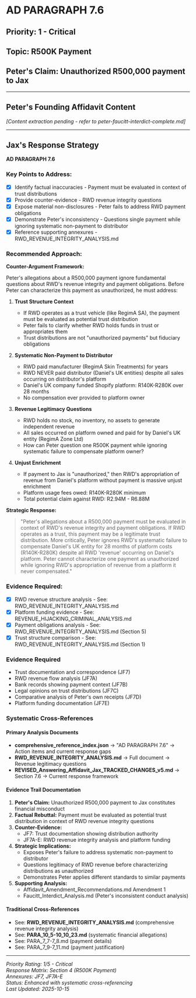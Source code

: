 # AD PARAGRAPH 7.6

## Priority: 1 - Critical

## Topic: R500K Payment

## Peter's Claim: Unauthorized R500,000 payment to Jax

---

## Peter's Founding Affidavit Content

*[Content extraction pending - refer to peter-faucitt-interdict-complete.md]*

---

## Jax's Response Strategy

**AD PARAGRAPH 7.6**

### Key Points to Address:
- [x] Identify factual inaccuracies - Payment must be evaluated in context of trust distributions
- [x] Provide counter-evidence - RWD revenue integrity questions
- [x] Expose material non-disclosures - Peter fails to address RWD payment obligations
- [x] Demonstrate Peter's inconsistency - Questions single payment while ignoring systematic non-payment to distributor
- [x] Reference supporting annexures - RWD_REVENUE_INTEGRITY_ANALYSIS.md

### Recommended Approach:

**Counter-Argument Framework:**

Peter's allegations about a R500,000 payment ignore fundamental questions about RWD's revenue integrity and payment obligations. Before Peter can characterize this payment as unauthorized, he must address:

1. **Trust Structure Context**
   - If RWD operates as a trust vehicle (like RegimA SA), the payment must be evaluated as potential trust distribution
   - Peter fails to clarify whether RWD holds funds in trust or appropriates them
   - Trust distributions are not "unauthorized payments" but fiduciary obligations

2. **Systematic Non-Payment to Distributor**
   - RWD paid manufacturer (RegimA Skin Treatments) for years
   - RWD NEVER paid distributor (Daniel's UK entities) despite all sales occurring on distributor's platform
   - Daniel's UK company funded Shopify platform: R140K-R280K over 28 months
   - No compensation ever provided to platform owner

3. **Revenue Legitimacy Questions**
   - RWD holds no stock, no inventory, no assets to generate independent revenue
   - All sales occurred on platform owned and paid for by Daniel's UK entity (RegimA Zone Ltd)
   - How can Peter question one R500K payment while ignoring systematic failure to compensate platform owner?

4. **Unjust Enrichment**
   - If payment to Jax is "unauthorized," then RWD's appropriation of revenue from Daniel's platform without payment is massive unjust enrichment
   - Platform usage fees owed: R140K-R280K minimum
   - Total potential claim against RWD: R2.94M - R6.88M

**Strategic Response:**
> "Peter's allegations about a R500,000 payment must be evaluated in context of RWD's revenue integrity and payment obligations. If RWD operates as a trust, this payment may be a legitimate trust distribution. More critically, Peter ignores RWD's systematic failure to compensate Daniel's UK entity for 28 months of platform costs (R140K-R280K) despite all RWD 'revenue' occurring on Daniel's platform. Peter cannot characterize one payment as unauthorized while ignoring RWD's appropriation of revenue from a platform it never compensated."

### Evidence Required:
- [x] RWD revenue structure analysis - See: RWD_REVENUE_INTEGRITY_ANALYSIS.md
- [x] Platform funding evidence - See: REVENUE_HIJACKING_CRIMINAL_ANALYSIS.md
- [x] Payment obligations analysis - See: RWD_REVENUE_INTEGRITY_ANALYSIS.md (Section 5)
- [x] Trust structure comparison - See: RWD_REVENUE_INTEGRITY_ANALYSIS.md (Section 1)

### Evidence Required
- Trust documentation and correspondence (JF7)
- RWD revenue flow analysis (JF7A)
- Bank records showing payment context (JF7B)
- Legal opinions on trust distributions (JF7C)
- Comparative analysis of Peter's own receipts (JF7D)
- Platform funding documentation (JF7E)

### Systematic Cross-References

#### Primary Analysis Documents
- **comprehensive_reference_index.json** → "AD PARAGRAPH 7.6" → Action items and current response gaps
- **RWD_REVENUE_INTEGRITY_ANALYSIS.md** → Full document → Revenue legitimacy questions
- **REVISED_Answering_Affidavit_Jax_TRACKED_CHANGES_v5.md** → Section 7.6 → Current response framework

#### Evidence Trail Documentation
1. **Peter's Claim:** Unauthorized R500,000 payment to Jax constitutes financial misconduct
2. **Factual Rebuttal:** Payment must be evaluated as potential trust distribution in context of RWD revenue integrity questions
3. **Counter-Evidence:** 
   - JF7: Trust documentation showing distribution authority
   - JF7A-E: RWD revenue integrity analysis and platform funding
4. **Strategic Implications:** 
   - Exposes Peter's failure to address systematic non-payment to distributor
   - Questions legitimacy of RWD revenue before characterizing distributions as unauthorized
   - Demonstrates Peter applies different standards to similar payments
5. **Supporting Analysis:** 
   - Affidavit_Amendment_Recommendations.md Amendment 1
   - Faucitt_Interdict_Analysis.md (Peter's inconsistent conduct analysis)

#### Traditional Cross-References
- See: **RWD_REVENUE_INTEGRITY_ANALYSIS.md** (comprehensive revenue integrity analysis)
- See: **PARA_10_5-10_10_23.md** (systematic financial allegations)
- See: PARA_7_7-7_8.md (payment details)
- See: PARA_7_9-7_11.md (payment justification)

---

*Priority Rating: 1/5 - Critical*  
*Response Matrix: Section 4 (R500K Payment)*  
*Annexures: JF7, JF7A-E*  
*Status: Enhanced with systematic cross-referencing*  
*Last Updated: 2025-10-15*
